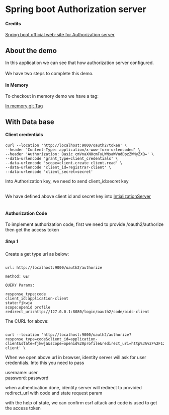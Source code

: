 # Spring boot Authorization server

#### Credits

[Spring boot official web-site for Authorization server](https://docs.spring.io/spring-authorization-server/reference/getting-started.html)

## About the demo

In this application we can see that how authorization server configured.<br><br> 
We have two steps to complete this demo.

#### In Memory

To checkout in memory demo we have a tag: <br>

[In memory git Tag](https://github.com/pervez8ktt/SpringAuthorizationServer/releases/tag/in_mamory_authorization)


## With Data base

#### Client credentials

```curl
curl --location 'http://localhost:9000/oauth2/token' \
--header 'Content-Type: application/x-www-form-urlencoded' \
--header 'Authorization: Basic cmVnaXN0cmFyLWNsaWVudDpzZWNyZXQ=' \
--data-urlencode 'grant_type=client_credentials' \
--data-urlencode 'scope=client.create client.read' \
--data-urlencode 'client_id=registrar-client' \
--data-urlencode 'client_secret=secret'

```

Into Authorization key, we need to send client_id:secret key<br><br>

We have defined above client id and secret key into [IntializationServer](src/main/java/com/knitkota/javademo/authserver/authpack/services/InitializationService.java)<br><br>


#### Authorization Code

To implement authorization code, first we need to provide /oauth2/authorize then get the access token

##### Step 1

Create a get type url as below:

```code

url: http://localhost:9000/oauth2/authorize

method: GET

QUERY Params:

response_type:code
client_id:application-client
state:fjkwja
scope:openid profile
redirect_uri:http://127.0.0.1:8080/login/oauth2/code/oidc-client

```

The CURL for above:

```curl

curl --location 'http://localhost:9000/oauth2/authorize?response_type=code&client_id=application-client&state=fjkwja&scope=openid%20profile&redirect_uri=http%3A%2F%2F127.0.0.1%3A8080%2Flogin%2Foauth2%2Fcode%2Foidc-client' \

```

When we open above url in browser, identity server will ask for user credentials. Into this you need to pass<br>

username: user <br>
password: password

when authentication done, identity server will redirect to provided redirect_url with code and state request param<br>

with the help of state, we can confirm csrf attack and code is used to get the access token

